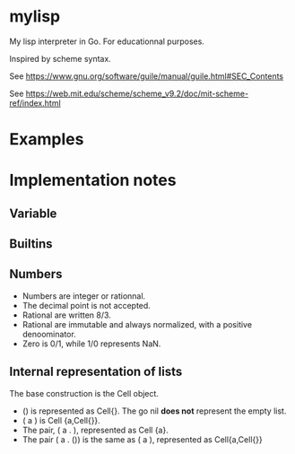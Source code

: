 # mylisp
My lisp interpreter in Go. For educationnal purposes.

Inspired by scheme syntax.

See https://www.gnu.org/software/guile/manual/guile.html#SEC_Contents

See https://web.mit.edu/scheme/scheme_v9.2/doc/mit-scheme-ref/index.html





# Examples


# Implementation notes


## Variable



## Builtins

 

## Numbers

* Numbers are integer or rationnal. 
* The decimal point is not accepted. 
* Rational are written 8/3. 
* Rational are immutable and always normalized, with a positive denoominator. 
* Zero is 0/1, while 1/0 represents NaN.
## Internal representation of lists

The base construction is the Cell object. 
* () is represented as Cell{}. The go nil **does not** represent the empty list.
* ( a ) is Cell {a,Cell{}}. 
* The pair, ( a . ), represented as Cell {a}.
* The pair ( a . ()) is the same as ( a ), represented as Cell{a,Cell{}} 

